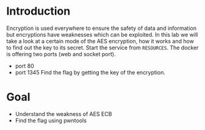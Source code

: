 # Introduction
Encryption is used everywhere to ensure the safety of data and information but encryptions have weaknesses which can be exploited. In this lab we will take a look at a certain mode of the AES encryption, how it works and how to find out the key to its secret.
Start the service from ```RESOURCES```. The docker is offering two ports (web and socket port).
- port 80
- port 1345
Find the flag by getting the key of the encryption.

# Goal
- Understand the weakness of AES ECB
- Find the flag using pwntools

